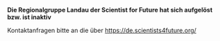 **Die Regionalgruppe Landau der Scientist for Future hat sich aufgelöst bzw. ist inaktiv**

Kontaktanfragen bitte an die über https://de.scientists4future.org/

